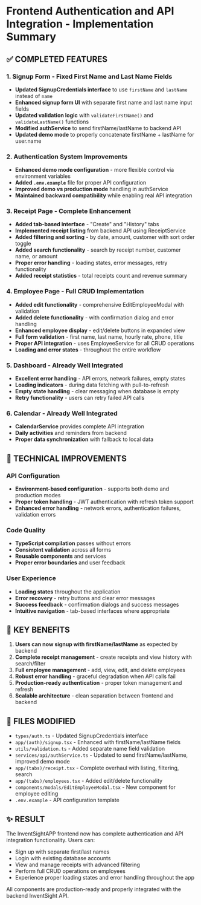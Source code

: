 # Frontend Authentication and API Integration - Implementation Summary

## ✅ COMPLETED FEATURES

### 1. Signup Form - Fixed First Name and Last Name Fields
- **Updated SignupCredentials interface** to use `firstName` and `lastName` instead of `name`
- **Enhanced signup form UI** with separate first name and last name input fields
- **Updated validation logic** with `validateFirstName()` and `validateLastName()` functions
- **Modified authService** to send firstName/lastName to backend API
- **Updated demo mode** to properly concatenate firstName + lastName for user.name

### 2. Authentication System Improvements
- **Enhanced demo mode configuration** - more flexible control via environment variables
- **Added `.env.example`** file for proper API configuration
- **Improved demo vs production mode** handling in authService
- **Maintained backward compatibility** while enabling real API integration

### 3. Receipt Page - Complete Enhancement
- **Added tab-based interface** - "Create" and "History" tabs
- **Implemented receipt listing** from backend API using ReceiptService
- **Added filtering and sorting** - by date, amount, customer with sort order toggle
- **Added search functionality** - search by receipt number, customer name, or amount
- **Proper error handling** - loading states, error messages, retry functionality
- **Added receipt statistics** - total receipts count and revenue summary

### 4. Employee Page - Full CRUD Implementation
- **Added edit functionality** - comprehensive EditEmployeeModal with validation
- **Added delete functionality** - with confirmation dialog and error handling
- **Enhanced employee display** - edit/delete buttons in expanded view
- **Full form validation** - first name, last name, hourly rate, phone, title
- **Proper API integration** - uses EmployeeService for all CRUD operations
- **Loading and error states** - throughout the entire workflow

### 5. Dashboard - Already Well Integrated
- **Excellent error handling** - API errors, network failures, empty states
- **Loading indicators** - during data fetching with pull-to-refresh
- **Empty state handling** - clear messaging when database is empty
- **Retry functionality** - users can retry failed API calls

### 6. Calendar - Already Well Integrated  
- **CalendarService** provides complete API integration
- **Daily activities** and reminders from backend
- **Proper data synchronization** with fallback to local data

## 🔧 TECHNICAL IMPROVEMENTS

### API Configuration
- **Environment-based configuration** - supports both demo and production modes
- **Proper token handling** - JWT authentication with refresh token support
- **Enhanced error handling** - network errors, authentication failures, validation errors

### Code Quality
- **TypeScript compilation** passes without errors
- **Consistent validation** across all forms
- **Reusable components** and services
- **Proper error boundaries** and user feedback

### User Experience
- **Loading states** throughout the application
- **Error recovery** - retry buttons and clear error messages
- **Success feedback** - confirmation dialogs and success messages
- **Intuitive navigation** - tab-based interfaces where appropriate

## 🎯 KEY BENEFITS

1. **Users can now signup with firstName/lastName** as expected by backend
2. **Complete receipt management** - create receipts and view history with search/filter
3. **Full employee management** - add, view, edit, and delete employees
4. **Robust error handling** - graceful degradation when API calls fail
5. **Production-ready authentication** - proper token management and refresh
6. **Scalable architecture** - clean separation between frontend and backend

## 📁 FILES MODIFIED

- `types/auth.ts` - Updated SignupCredentials interface
- `app/(auth)/signup.tsx` - Enhanced with firstName/lastName fields
- `utils/validation.ts` - Added separate name field validation
- `services/api/authService.ts` - Updated to send firstName/lastName, improved demo mode
- `app/(tabs)/receipt.tsx` - Complete overhaul with listing, filtering, search
- `app/(tabs)/employees.tsx` - Added edit/delete functionality
- `components/modals/EditEmployeeModal.tsx` - New component for employee editing
- `.env.example` - API configuration template

## ✨ RESULT

The InventSightAPP frontend now has complete authentication and API integration functionality. Users can:
- Sign up with separate first/last names
- Login with existing database accounts  
- View and manage receipts with advanced filtering
- Perform full CRUD operations on employees
- Experience proper loading states and error handling throughout the app

All components are production-ready and properly integrated with the backend InventSight API.